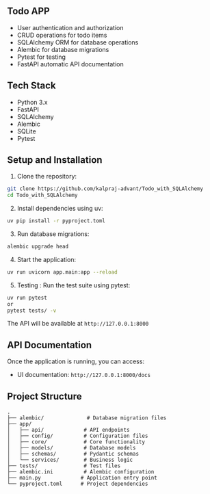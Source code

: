 ## Todo APP

- User authentication and authorization
- CRUD operations for todo items
- SQLAlchemy ORM for database operations
- Alembic for database migrations
- Pytest for testing
- FastAPI automatic API documentation

## Tech Stack

- Python 3.x
- FastAPI
- SQLAlchemy
- Alembic
- SQLite
- Pytest


## Setup and Installation

1. Clone the repository:
```bash
git clone https://github.com/kalpraj-advant/Todo_with_SQLAlchemy
cd Todo_with_SQLAlchemy
```

2. Install dependencies using uv:
```bash
uv pip install -r pyproject.toml
```

3. Run database migrations:
```bash
alembic upgrade head
```

4. Start the application:
```bash
uv run uvicorn app.main:app --reload
```
5. Testing : Run the test suite using pytest:
```bash
uv run pytest
or
pytest tests/ -v
```

The API will be available at `http://127.0.0.1:8000`

## API Documentation

Once the application is running, you can access:
- UI documentation: `http://127.0.0.1:8000/docs`


## Project Structure

```
.
├── alembic/              # Database migration files
├── app/
│   ├── api/             # API endpoints
│   ├── config/          # Configuration files
│   ├── core/            # Core functionality
│   ├── models/          # Database models
│   ├── schemas/         # Pydantic schemas
│   └── services/        # Business logic
├── tests/               # Test files
├── alembic.ini          # Alembic configuration
├── main.py             # Application entry point
└── pyproject.toml      # Project dependencies
```